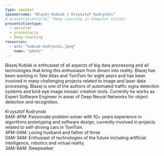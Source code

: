 ```yaml
---
type: speaker
speakername: "Blazej Kubiak / Krzysztof Kudrynski"
# presentationtitle: "Deep Learning in Computer Vision"
presentationtype: 
  - warsztat
  - prezentacja
  - deep-learning
resources:
  - src: "kubiak-kudrynski.jpeg"
    name: "photo"
---
```

Blazej Kubiak is enthusiast of all aspects of big data processing and all technologies that bring this enthusiasm from dream into reality. Blazej has been working in Tele Atlas and TomTom for eight years and has been involved in many challenging projects related to image and laser data processing. Blazej is one of the authors of automated traffic signs detection systems and bird-eye image mosaic creation tools. Currently he works as Expert Software Engineer in areas of Deep Neural Networks for object detection and recognition.

Krzysztof Kudrynski \
8AM-4PM: Passionate problem solver with 10+ years experience in algorithms prototyping and software design, currently involved in projects related to self-driving cars in TomTom. \
4PM-0AM: Loving husband and father of three \
0AM-3AM: Enthusiast of technologies of the future including artificial intelligence, robotics and virtual reality. \
3AM-8AM: Sleepwalker
